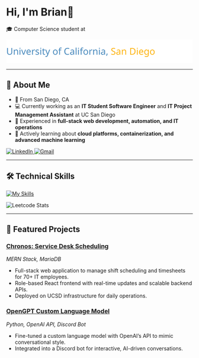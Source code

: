 # Hi, I'm Brian👋

🎓 Computer Science student at

![UC San Diego](./ucsd-gradient.svg)

---

## 🚀 About Me
- 📍 From San Diego, CA 
- 💻 Currently working as an **IT Student Software Engineer** and **IT Project Management Assistant** at UC San Diego
- 🔧 Experienced in **full-stack web development, automation, and IT operations**  
- 🌱 Actively learning about **cloud platforms, containerization, and advanced machine learning**

<a href="https://linkedin.com/in/brian-gasca" target="blank">
  <img src="https://skillicons.dev/icons?i=linkedin" alt="LinkedIn"/>
</a>
<a href="mailto:gasca.brian11@gmail.com" target="blank">
  <img src="https://skillicons.dev/icons?i=gmail" alt="Gmail"/>
</a>

---

## 🛠️ Technical Skills
[![My Skills](https://skillicons.dev/icons?i=react,mongodb,express,nodejs,py,cpp,java,js,docker,aws,git,github)](https://skillicons.dev)

![Leetcode Stats](https://leetcard.jacoblin.cool/briiiin?ext=heatmap)



---

## 📂 Featured Projects
### [Chronos: Service Desk Scheduling](#)  
*MERN Stack, MariaDB*  
- Full-stack web application to manage shift scheduling and timesheets for 70+ IT employees.  
- Role-based React frontend with real-time updates and scalable backend APIs.  
- Deployed on UCSD infrastructure for daily operations.  

### [OpenGPT Custom Language Model](#)  
*Python, OpenAI API, Discord Bot*  
- Fine-tuned a custom language model with OpenAI’s API to mimic conversational style.  
- Integrated into a Discord bot for interactive, AI-driven conversations.  
